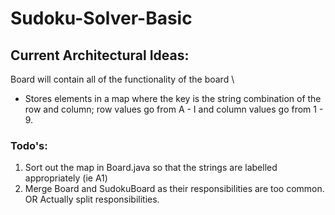 # Sudoku-Solver-Basic

## Current Architectural Ideas:
Board will contain all of the functionality of the board \
- Stores elements in a map where the key is the string combination of the row and column; row values go from A - I and column values go from 1 - 9.


### Todo's:
1. Sort out the map in Board.java so that the strings are labelled appropriately (ie A1)
2. Merge Board and SudokuBoard as their responsibilities are too common. OR Actually split responsibilities.

